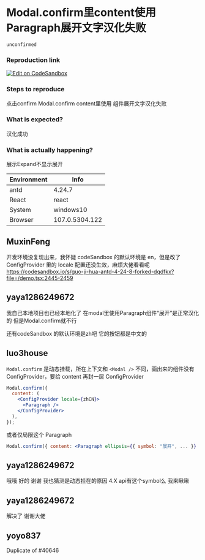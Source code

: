 # Modal.confirm里content使用Paragraph展开文字汉化失败

`unconfirmed`

### Reproduction link

[![Edit on CodeSandbox](https://codesandbox.io/static/img/play-codesandbox.svg)](https://codesandbox.io/s/guo-ji-hua-antd-4-24-8-forked-7mhsvt?file=/demo.tsx)

### Steps to reproduce

点击confirm
Modal.confirm content里使用<Paragraph> 组件展开文字汉化失败

### What is expected?

汉化成功

### What is actually happening?

展示Expand不显示展开

| Environment | Info           |
| ----------- | -------------- |
| antd        | 4.24.7         |
| React       | react          |
| System      | windows10      |
| Browser     | 107.0.5304.122 |

<!-- generated by ant-design-issue-helper. DO NOT REMOVE -->

## MuxinFeng

开发环境没复现出来，我怀疑 codeSandbox 的默认环境是 en，但是改了 ConfigProvider 里的 locale 配置还没生效，麻烦大佬看看呢 https://codesandbox.io/s/guo-ji-hua-antd-4-24-8-forked-dqdfkx?file=/demo.tsx:2445-2459

## yaya1286249672

我自己本地项目也已经本地化了 在modal里使用Paragraph组件“展开”是正常汉化的 但是Modal.confirm就不行

还有codeSandbox 的默认环境是zh吧 它的按钮都是中文的

## luo3house

`Modal.confirm` 是动态挂载，所在上下文和 `<Modal />` 不同，画出来的组件没有 ConfigProvider，要给 content 再封一层 ConfigProvider

```jsx
Modal.confirm({
  content: (
    <ConfigProvider locale={zhCN}>
      <Paragraph />
    </ConfigProvider>
  ),
});
```

或者仅局限这个 Paragraph

```jsx
Modal.confirm({ content: <Paragraph ellipsis={{ symbol: "展开", ... }} /> })
```

## yaya1286249672

哦哦 好的 谢谢 我也猜测是动态挂在的原因 4.X api有这个symbol么 我来瞅瞅

## yaya1286249672

解决了 谢谢大佬

## yoyo837

Duplicate of #40646
